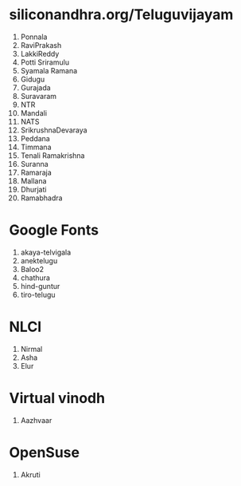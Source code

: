 # siliconandhra.org/Teluguvijayam

1. Ponnala
2. RaviPrakash
3. LakkiReddy
4. Potti Sriramulu
5. Syamala Ramana
6. Gidugu
7. Gurajada
8. Suravaram
9. NTR
10. Mandali
11. NATS
12. SrikrushnaDevaraya
13. Peddana
14. Timmana
15. Tenali Ramakrishna
16. Suranna
17. Ramaraja
18. Mallana
19. Dhurjati
20. Ramabhadra

# Google Fonts

1. akaya-telvigala
2. anektelugu
3. Baloo2
4. chathura
5. hind-guntur
6. tiro-telugu

# NLCI

1. Nirmal
2. Asha
3. Elur

# Virtual vinodh

1. Aazhvaar

# OpenSuse

1. Akruti

